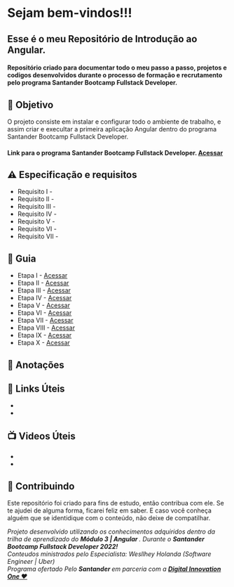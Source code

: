 <h1> Sejam bem-vindos!!! </h1>
<h2> Esse é o meu Repositório de Introdução ao Angular. </h2>

<h4> 
Repositório criado para documentar todo o meu passo a passo, projetos e codigos desenvolvidos durante o processo de formação e recrutamento pelo programa Santander Bootcamp Fullstack Developer. 
</h4>


<h2> 🎯 Objetivo </h2>
O projeto consiste em instalar e configurar todo o ambiente de trabalho, e assim criar e execultar a primeira aplicação Angular dentro do programa Santander Bootcamp Fullstack Developer. 



<h4> 
 Link para o programa Santander Bootcamp Fullstack Developer.
 <a href="https://app.becas-santander.com/pt-BR/program/bolsas-santander-tecnologia-santander-bootcamp-2022"> <strong> Acessar </strong></a>
</h4>



<h2 dir="auto"> ⚠️ Especificação e requisitos </h2>
<ul dir="auto">
<li> Requisito I -   </li>
<li> Requisito II -   </li>
<li> Requisito III -    </li>
<li> Requisito IV -   </li>
<li> Requisito V -    </li>
<li> Requisito VI -    </li>
<li> Requisito VII -    </li>
</ul>


<h2 dir="auto"> 🚦 Guia </h2>
<ul dir="auto">
<li> Etapa I - <a href=" https:// "> Acessar </a></li>
<li> Etapa II - <a href=" https:// "> Acessar </a></li>
<li> Etapa III - <a href=" https:// "> Acessar </a></li>
<li> Etapa IV -  <a href=" https:// "> Acessar </a></li>
<li> Etapa V -  <a href=" https:// "> Acessar </a></li>
<li> Etapa VI -  <a href=" https:// "> Acessar </a></li>
<li> Etapa VII - <a href=" https:// "> Acessar </a></li>
<li> Etapa VIII - <a href=" https:// "> Acessar </a></li>
<li> Etapa IX - <a href=" https:// "> Acessar </a></li>
<li> Etapa X -  <a href=" https:// "> Acessar </a></li>
</ul>

<h2 dir="auto"> 📖 Anotações </h2>

<h2 dir="auto"> 🔗 Links Úteis </h2>
<ul dir="auto">
<li><a href="https://">  </a></li>
<li><a href="https://">  </a></li>

</ul>

<h2 dir="auto"> 📺 Videos Úteis </h2>
<ul dir="auto">
<li><a href="https://">  </a></li>
<li><a href="https://">  </a></li>

</ul>


<h2 dir="auto"> 🤝 Contribuindo </h2>

<p dir="auto">Este repositório foi criado para fins de estudo, então contribua com ele. Se te ajudei de alguma forma, ficarei feliz em
saber. E caso você conheça alguém que se identidique com o conteúdo, não deixe de compatilhar.</p>


<p dir="auto"> 
 <em>
  Projeto desenvolvido utilizando os conhecimentos adquiridos dentro da trilha de aprendizado do <strong> Módulo 3 | Angular </strong>. Durante o <strong> Santander       Bootcamp Fullstack Developer 2022! </strong><br>
  Conteudos ministrados pelo Especialista: Wesllhey Holanda (Software Engineer | Uber)<br>
  Programa ofertado Pelo <strong> Santander </strong> em parceria com a <a href=" https://www.dio.me/"> <strong>  Digital Innovation One ❤️ </strong></a>
 </em> 
 

</p>
